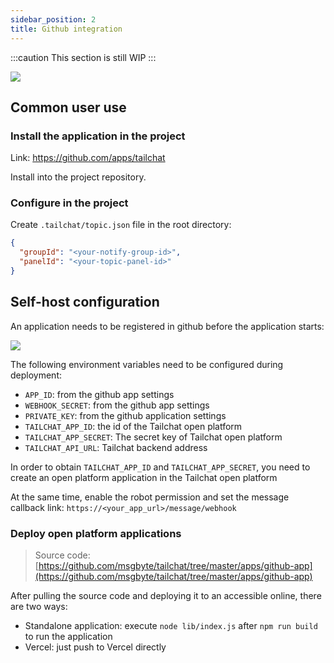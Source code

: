 ```yaml
---
sidebar_position: 2
title: Github integration
---
```


:::caution
This section is still WIP
:::

![](/img/github-app/github-integration.excalidraw.png)

## Common user use

### Install the application in the project

Link: https://github.com/apps/tailchat

Install into the project repository.

### Configure in the project

Create `.tailchat/topic.json` file in the root directory:
```json
{
  "groupId": "<your-notify-group-id>",
  "panelId": "<your-topic-panel-id>"
}
```

## Self-host configuration

An application needs to be registered in github before the application starts:

![](/img/github-app/github-new-app.png)

The following environment variables need to be configured during deployment:
- `APP_ID`: from the github app settings
- `WEBHOOK_SECRET`: from the github app settings
- `PRIVATE_KEY`: from the github application settings
- `TAILCHAT_APP_ID`: the id of the Tailchat open platform
- `TAILCHAT_APP_SECRET`: The secret key of Tailchat open platform
- `TAILCHAT_API_URL`: Tailchat backend address

In order to obtain `TAILCHAT_APP_ID` and `TAILCHAT_APP_SECRET`, you need to create an open platform application in the Tailchat open platform

At the same time, enable the robot permission and set the message callback link: `https://<your_app_url>/message/webhook`

### Deploy open platform applications

> Source code: [https://github.com/msgbyte/tailchat/tree/master/apps/github-app](https://github.com/msgbyte/tailchat/tree/master/apps/github-app)

After pulling the source code and deploying it to an accessible online, there are two ways:

- Standalone application: execute `node lib/index.js` after `npm run build` to run the application
- Vercel: just push to Vercel directly
